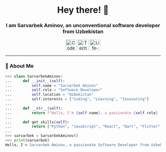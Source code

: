 <h1 align="center">Hey there! 👋</h1>
<h3 align="center">I am Sarvarbek Aminov, an unconventional software developer from Uzbekistan</h3>

<p align="center">
  <img src="https://img.shields.io/badge/Code-Crafter-informational?style=for-the-badge&logo=codepen&logoColor=white" height="35" alt="Code Crafter" />
  <img src="https://img.shields.io/badge/Tech-Enthusiast-blue?style=for-the-badge&logo=react&logoColor=white" height="35" alt="Tech Enthusiast" />
  <img src="https://img.shields.io/badge/Life-long_Learner-green?style=for-the-badge&logo=python&logoColor=white" height="35" alt="Life-long Learner" />
</p>

---

### 🚀 About Me

```python
>>> class SarvarbekAminov:
...     def __init__(self):
...         self.name = "Sarvarbek Aminov"
...         self.role = "Software Developer"
...         self.location = "Uzbekistan"
...         self.interests = ["Coding", "Learning", "Innovating"]
...     
...     def __str__(self):
...         return f"Hello, I'm {self.name}, a passionate {self.role} from {self.location}!"
...     
...     def get_skills(self):
...         return ["Python", "JavaScript", "React", "Dart", "Flutter", "Vue.js", "TailwindCSS"]
... 
>>> sarvarbek = SarvarbekAminov()
>>> print(sarvarbek)
Hello, I'm Sarvarbek Aminov, a passionate Software Developer from Uzbekistan!
